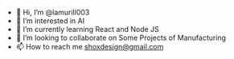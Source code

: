 - 👋 Hi, I’m @lamurill003
- 👀 I’m interested in AI
- 🌱 I’m currently learning React and Node JS
- 💞️ I’m looking to collaborate on Some Projects of Manufacturing
- 📫 How to reach me shoxdesign@gmail.com

<!---
lamurill003/lamurill003 is a ✨ special ✨ repository because its `README.md` (this file) appears on your GitHub profile.
You can click the Preview link to take a look at your changes.
--->
